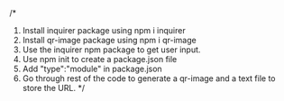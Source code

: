/* 
1. Install inquirer package using npm i inquirer
2. Install qr-image package using npm i qr-image
3. Use the inquirer npm package to get user input.
4. Use npm init to create a package.json file
5. Add "type":"module" in package.json
6. Go through rest of the code to generate a qr-image and a text file to store the URL.
*/
